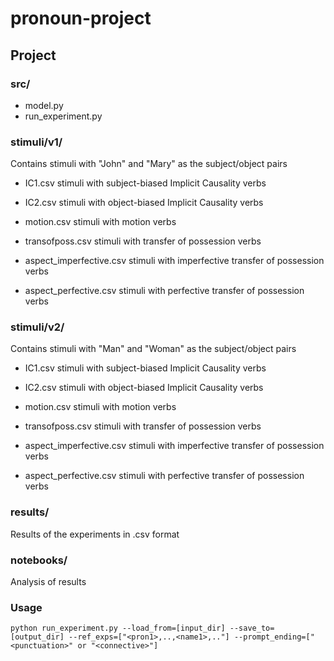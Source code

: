 # pronoun-project

## Project
### src/
- model.py
- run_experiment.py

### stimuli/v1/

Contains stimuli with "John" and "Mary" as the subject/object pairs

- IC1.csv 
stimuli with subject-biased Implicit Causality verbs

- IC2.csv 
stimuli with object-biased Implicit Causality verbs

- motion.csv 
stimuli with motion verbs

- transofposs.csv
stimuli with transfer of possession verbs 

- aspect_imperfective.csv
stimuli with imperfective transfer of possession verbs

- aspect_perfective.csv
stimuli with perfective transfer of possession verbs

### stimuli/v2/

Contains stimuli with "Man" and "Woman" as the subject/object pairs

- IC1.csv 
stimuli with subject-biased Implicit Causality verbs

- IC2.csv 
stimuli with object-biased Implicit Causality verbs

- motion.csv 
stimuli with motion verbs

- transofposs.csv
stimuli with transfer of possession verbs 

- aspect_imperfective.csv
stimuli with imperfective transfer of possession verbs

- aspect_perfective.csv
stimuli with perfective transfer of possession verbs


### results/

Results of the experiments in .csv format

### notebooks/

Analysis of results 

### Usage
```python run_experiment.py --load_from=[input_dir] --save_to=[output_dir] --ref_exps=["<pron1>,..,<name1>,.."] --prompt_ending=["<punctuation>" or "<connective>"]```


